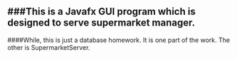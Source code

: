 ###This is a Javafx GUI program which is designed to serve supermarket manager.
--
####While, this is just a database homework. It is one part of the work. The other is SupermarketServer.